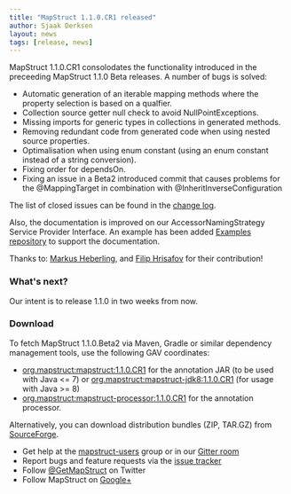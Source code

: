 ```yaml
---
title: "MapStruct 1.1.0.CR1 released"
author: Sjaak Derksen
layout: news
tags: [release, news]
---
```


MapStruct 1.1.0.CR1 consolodates the functionality introduced in the preceeding MapStruct 1.1.0 Beta releases. A number of bugs is solved:

* Automatic generation of an iterable mapping methods where the property selection is based on a qualfier.
* Collection source getter null check to avoid NullPointExceptions.
* Missing imports for generic types in collections in generated methods.
* Removing redundant code from generated code when using nested source properties.
* Optimalisation when using enum constant (using an enum constant instead of a string conversion).
* Fixing order for dependsOn.
* Fixing an issue in a Beta2 introduced commit that causes problems for the @MappingTarget in combination with @InheritInverseConfiguration

The list of closed issues can be found in the [change log](https://github.com/mapstruct/mapstruct/issues?q=milestone%3A1.1.0.CR1).

Also, the documentation is improved on our AccessorNamingStrategy Service Provider Interface. An example has been added [Examples repository](https://github.com/mapstruct/mapstruct-examples) to support the documentation.

Thanks to: [Markus Heberling](https://github.com/tisoft), and [Filip Hrisafov](https://github.com/filiphr) for their contribution! 

### What's next?

Our intent is to release 1.1.0 in two weeks from now.

### Download

To fetch MapStruct 1.1.0.Beta2 via Maven, Gradle or similar dependency management tools, use the following GAV coordinates:

* [org.mapstruct:mapstruct:1.1.0.CR1](http://search.maven.org/#artifactdetails|org.mapstruct|mapstruct|1.1.0.CR1|jar) for the annotation JAR (to be used with Java <= 7) or [org.mapstruct:mapstruct-jdk8:1.1.0.CR1](http://search.maven.org/#artifactdetails|org.mapstruct|mapstruct-jdk8|1.1.0.CR1|jar) (for usage with Java >= 8)
* [org.mapstruct:mapstruct-processor:1.1.0.CR1](http://search.maven.org/#artifactdetails|org.mapstruct|mapstruct-processor|1.1.0.CR1|jar) for the annotation processor.

Alternatively, you can download distribution bundles (ZIP, TAR.GZ) from [SourceForge](http://sourceforge.net/projects/mapstruct/files/1.1.0.CR1/).

* Get help at the [mapstruct-users](https://groups.google.com/forum/?fromgroups#!forum/mapstruct-users) group or in our [Gitter room](https://gitter.im/mapstruct/mapstruct-users)
* Report bugs and feature requests via the [issue tracker](https://github.com/mapstruct/mapstruct/issues)
* Follow [@GetMapStruct](https://twitter.com/GetMapStruct) on Twitter
* Follow MapStruct on [Google+](https://plus.google.com/u/0/118070742567787866481/posts)

